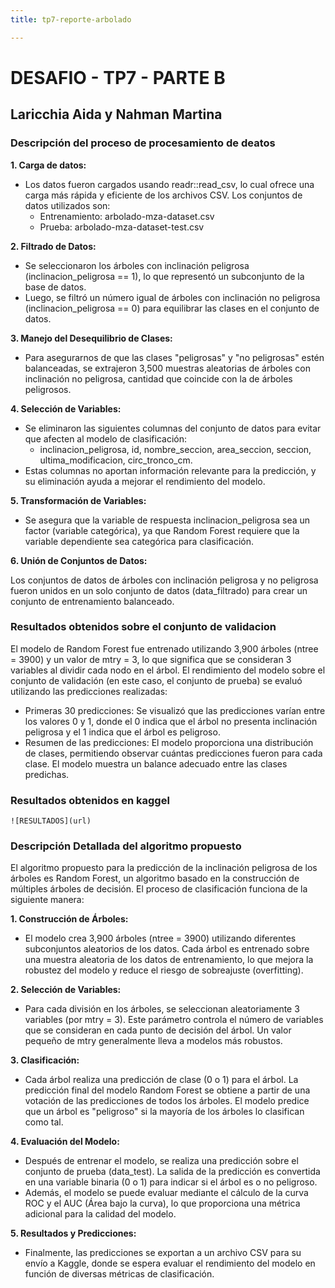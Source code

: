 ```yaml
---
title: tp7-reporte-arbolado

---
```


# DESAFIO - TP7 - PARTE B
## Laricchia Aida y Nahman Martina

### Descripción del proceso de procesamiento de deatos

**1. Carga de datos:**

* Los datos fueron cargados usando readr::read_csv, lo cual ofrece una carga más rápida y eficiente de los archivos CSV. Los conjuntos de datos utilizados son:
    * Entrenamiento: arbolado-mza-dataset.csv
    * Prueba: arbolado-mza-dataset-test.csv

**2. Filtrado de Datos:**

* Se seleccionaron los árboles con inclinación peligrosa (inclinacion_peligrosa == 1), lo que representó un subconjunto de la base de datos.
* Luego, se filtró un número igual de árboles con inclinación no peligrosa (inclinacion_peligrosa == 0) para equilibrar las clases en el conjunto de datos.

**3. Manejo del Desequilibrio de Clases:**

* Para asegurarnos de que las clases "peligrosas" y "no peligrosas" estén balanceadas, se extrajeron 3,500 muestras aleatorias de árboles con inclinación no peligrosa, cantidad que coincide con la de árboles peligrosos.

**4. Selección de Variables:** 

* Se eliminaron las siguientes columnas del conjunto de datos para evitar que afecten al modelo de clasificación:
    * inclinacion_peligrosa, id, nombre_seccion, area_seccion, seccion, ultima_modificacion, circ_tronco_cm.
* Estas columnas no aportan información relevante para la predicción, y su eliminación ayuda a mejorar el rendimiento del modelo.

**5. Transformación de Variables:**

* Se asegura que la variable de respuesta inclinacion_peligrosa sea un factor (variable categórica), ya que Random Forest requiere que la variable dependiente sea categórica para clasificación.

**6. Unión de Conjuntos de Datos:**

Los conjuntos de datos de árboles con inclinación peligrosa y no peligrosa fueron unidos en un solo conjunto de datos (data_filtrado) para crear un conjunto de entrenamiento balanceado.

### Resultados obtenidos sobre el conjunto de validacion

El modelo de Random Forest fue entrenado utilizando 3,900 árboles (ntree = 3900) y un valor de mtry = 3, lo que significa que se consideran 3 variables al dividir cada nodo en el árbol. El rendimiento del modelo sobre el conjunto de validación (en este caso, el conjunto de prueba) se evaluó utilizando las predicciones realizadas:

* Primeras 30 predicciones: Se visualizó que las predicciones varían entre los valores 0 y 1, donde el 0 indica que el árbol no presenta inclinación peligrosa y el 1 indica que el árbol es peligroso.
* Resumen de las predicciones: El modelo proporciona una distribución de clases, permitiendo observar cuántas predicciones fueron para cada clase. El modelo muestra un balance adecuado entre las clases predichas. 

### Resultados obtenidos en kaggel 

    ![RESULTADOS](url)
    
### Descripción Detallada del algoritmo propuesto

El algoritmo propuesto para la predicción de la inclinación peligrosa de los árboles es Random Forest, un algoritmo basado en la construcción de múltiples árboles de decisión. El proceso de clasificación funciona de la siguiente manera:

**1. Construcción de Árboles:**

* El modelo crea 3,900 árboles (ntree = 3900) utilizando diferentes subconjuntos aleatorios de los datos. Cada árbol es entrenado sobre una muestra aleatoria de los datos de entrenamiento, lo que mejora la robustez del modelo y reduce el riesgo de sobreajuste (overfitting).

**2. Selección de Variables:**

* Para cada división en los árboles, se seleccionan aleatoriamente 3 variables (por mtry = 3). Este parámetro controla el número de variables que se consideran en cada punto de decisión del árbol. Un valor pequeño de mtry generalmente lleva a modelos más robustos.

**3. Clasificación:**

* Cada árbol realiza una predicción de clase (0 o 1) para el árbol. La predicción final del modelo Random Forest se obtiene a partir de una votación de las predicciones de todos los árboles. El modelo predice que un árbol es "peligroso" si la mayoría de los árboles lo clasifican como tal.

**4. Evaluación del Modelo:**

* Después de entrenar el modelo, se realiza una predicción sobre el conjunto de prueba (data_test). La salida de la predicción es convertida en una variable binaria (0 o 1) para indicar si el árbol es o no peligroso.
* Además, el modelo se puede evaluar mediante el cálculo de la curva ROC y el AUC (Área bajo la curva), lo que proporciona una métrica adicional para la calidad del modelo.

**5. Resultados y Predicciones:**

* Finalmente, las predicciones se exportan a un archivo CSV para su envío a Kaggle, donde se espera evaluar el rendimiento del modelo en función de diversas métricas de clasificación.